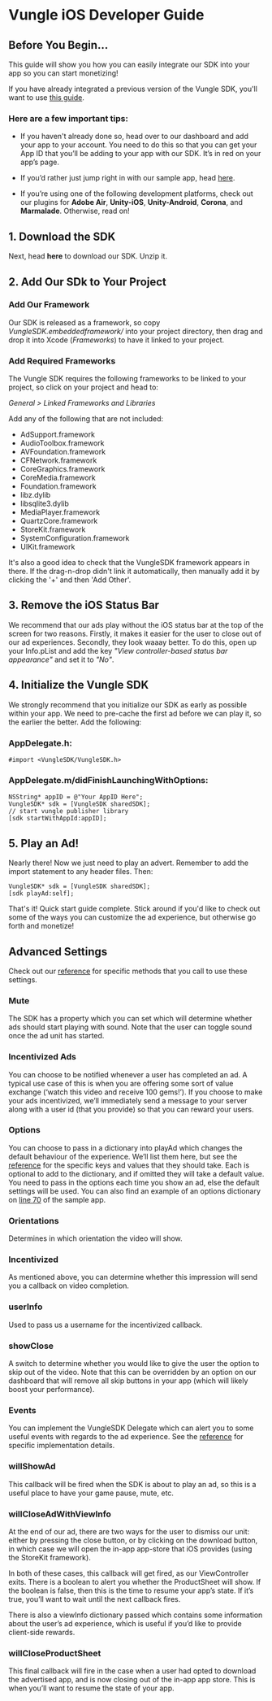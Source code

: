 # Vungle iOS Developer Guide

## Before You Begin...

This guide will show you how you can easily integrate our SDK into your app so you can start monetizing!

If you have already integrated a previous version of the Vungle SDK, you'll want to use [this guide](https://github.com/Vungle/vungle-resources/blob/master/iOS-resources/iOS-migration-guide.md).

### Here are a few important tips:

* If you haven't already done so, head over to our dashboard and add your app to your account. You need to do this so that you can get your App ID that you’ll be adding to your app with our SDK. It’s in red on your app’s page.

* If you’d rather just jump right in with our sample app, head [here](https://github.com/Vungle/vungle-resources/tree/master/iOS-resources/iOS-sample-app). 

* If you’re using one of the following development platforms, check out our plugins for **Adobe Air**, **Unity-iOS**, **Unity-Android**, **Corona**, and **Marmalade**. Otherwise, read on!

## 1. Download the SDK

Next, head **here** to download our SDK. Unzip it.

## 2. Add Our SDk to Your Project

### Add Our Framework

Our SDK is released as a framework, so copy *VungleSDK.embeddedframework/* into your project directory, then drag and drop it into Xcode (*Frameworks*) to have it linked to your project.

### Add Required Frameworks

The Vungle SDK requires the following frameworks to be linked to your project, so click on your project and head to:

*General > Linked Frameworks and Libraries*

Add any of the following that are not included:

* AdSupport.framework
* AudioToolbox.framework
* AVFoundation.framework
* CFNetwork.framework
* CoreGraphics.framework
* CoreMedia.framework
* Foundation.framework
* libz.dylib
* libsqlite3.dylib
* MediaPlayer.framework
* QuartzCore.framework
* StoreKit.framework
* SystemConfiguration.framework
* UIKit.framework

It's also a good idea to check that the VungleSDK framework appears in there. If the drag-n-drop didn't link it automatically, then manually add it by clicking the '+' and then 'Add Other'.

## 3. Remove the iOS Status Bar

We recommend that our ads play without the iOS status bar at the top of the screen for two reasons. Firstly, it makes it easier for the user to close out of our ad experiences. Secondly, they look waaay better. To do this, open up your Info.pList and add the key *"View controller-based status bar appearance"* and set it to *"No"*.

## 4. Initialize the Vungle SDK

We strongly recommend that you initialize our SDK as early as possible within your app. We need to pre-cache the first ad before we can play it, so the earlier the better. Add the following:

### AppDelegate.h:

`#import <VungleSDK/VungleSDK.h>`

### AppDelegate.m/didFinishLaunchingWithOptions:

```objc
NSString* appID = @"Your AppID Here";
VungleSDK* sdk = [VungleSDK sharedSDK];
// start vungle publisher library
[sdk startWithAppId:appID];
```

## 5. Play an Ad!

Nearly there! Now we just need to play an advert. Remember to add the import statement to any header files. Then:

```objc
VungleSDK* sdk = [VungleSDK sharedSDK];
[sdk playAd:self];
```

That's it! Quick start guide complete. Stick around if you'd like to check out some of the ways you can customize the ad experience, but otherwise go forth and monetize!

## Advanced Settings

Check out our [reference](https://github.com/Vungle/vungle-resources/blob/master/iOS-resources/iOS-SDK-API-reference.md) for specific methods that you call to use these settings.

### Mute

The SDK has a property which you can set which will determine whether ads should start playing with sound. Note that the user can toggle sound once the ad unit has started.

### Incentivized Ads

You can choose to be notified whenever a user has completed an ad. A typical use case of this is when you are offering some sort of value exchange (‘watch this video and receive 100 gems!’). If you choose to make your ads incentivized, we’ll immediately send a message to your server along with a user id (that you provide) so that you can reward your users.

### Options

You can choose to pass in a dictionary into playAd which changes the default behaviour of the experience. We’ll list them here, but see the [reference](https://github.com/Vungle/vungle-resources/blob/master/iOS-resources/iOS-SDK-API-reference.md) for the specific keys and values that they should take. Each is optional to add to the dictionary, and if omitted they will take a default value. You need to pass in the options each time you show an ad, else the default settings will be used. You can also find an example of an options dictionary on [line 70](https://github.com/Vungle/vungle-resources/blob/master/iOS-resources/iOS-sample-app/Vungle%20Sample%20App/FirstViewController.m) of the sample app.

### Orientations

Determines in which orientation the video will show.

### Incentivized 

As mentioned above, you can determine whether this impression will send you a callback on video completion.

### userInfo

Used to pass us a username for the incentivized callback.

### showClose

A switch to determine whether you would like to give the user the option to skip out of the video. Note that this can be overridden by an option on our dashboard that will remove all skip buttons in your app (which will likely boost your performance).

### Events

You can implement the VungleSDK Delegate which can alert you to some useful events with regards to the ad experience. See the [reference](https://github.com/Vungle/vungle-resources/blob/master/iOS-resources/iOS-SDK-API-reference.md) for specific implementation details.

### willShowAd

This callback will be fired when the SDK is about to play an ad, so this is a useful place to have your game pause, mute, etc.

### willCloseAdWithViewInfo

At the end of our ad, there are two ways for the user to dismiss our unit: either by pressing the close button, or by clicking on the download button, in which case we will open the in-app app-store that iOS provides (using the StoreKit framework).

In both of these cases, this callback will get fired, as our ViewController exits. There is a boolean to alert you whether the ProductSheet will show. If the boolean is false, then this is the time to resume your app’s state. If it’s true, you’ll want to wait until the next callback fires.

There is also a viewInfo dictionary passed which contains some information about the user’s ad experience, which is useful if you’d like to provide client-side rewards.

### willCloseProductSheet

This final callback will fire in the case when a user had opted to download the advertised app, and is now closing out of the in-app app store. This is when you’ll want to resume the state of your app.

